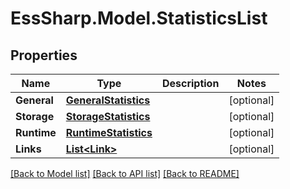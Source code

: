 # EssSharp.Model.StatisticsList

## Properties

Name | Type | Description | Notes
------------ | ------------- | ------------- | -------------
**General** | [**GeneralStatistics**](GeneralStatistics.md) |  | [optional] 
**Storage** | [**StorageStatistics**](StorageStatistics.md) |  | [optional] 
**Runtime** | [**RuntimeStatistics**](RuntimeStatistics.md) |  | [optional] 
**Links** | [**List&lt;Link&gt;**](Link.md) |  | [optional] 

[[Back to Model list]](../README.md#documentation-for-models) [[Back to API list]](../README.md#documentation-for-api-endpoints) [[Back to README]](../README.md)

